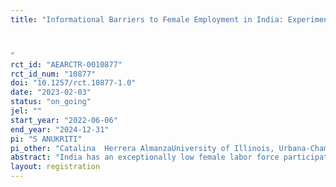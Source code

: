 ```yaml
---
title: "Informational Barriers to Female Employment in India: Experimental Evidence from Vocational Training Students

"
rct_id: "AEARCTR-0010877"
rct_id_num: "10877"
doi: "10.1257/rct.10877-1.0"
date: "2023-02-03"
status: "on_going"
jel: ""
start_year: "2022-06-06"
end_year: "2024-12-31"
pi: "S ANUKRITI"
pi_other: "Catalina  Herrera AlmanzaUniversity of Illinois, Urbana-Champaign ; Sophie  OchmannUniversity of Göttingen"
abstract: "India has an exceptionally low female labor force participation rate despite substantial improvements in per capita GDP and female educational attainment, and fertility decline in recent decades. This issue is concerning as female labor force participation can empower women and lead to economic growth. One of the key barriers to women’s labor market engagement in India is the lack of information about the job search process, which is particularly critical during the school-to-work transition period. We conduct a randomized controlled trial with female vocational training graduates in India to examine whether access to a phone-based job information portal can overcome these barriers and improve the labor market engagement of young female jobseekers."
layout: registration
---
```



